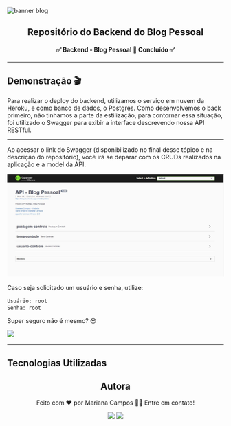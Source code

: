 ![banner blog](https://i.imgur.com/N69z6KK.png)

<h2 align="center">Repositório do Backend do Blog Pessoal</h2>

<h4 align="center"> ✅ Backend - Blog Pessoal 📝 Concluído ✅ </h4>

----

## Demonstração 🎬 
Para realizar o deploy do backend, utilizamos o serviço em nuvem da Heroku, e como banco de dados, o Postgres.
Como desenvolvemos o back primeiro, não tinhamos a parte da estilização, para contornar essa situação, foi utilizado o Swagger para exibir a interface descrevendo nossa API RESTful.

----

Ao acessar o link do Swagger (disponibilizado no final desse tópico e na descrição do repositório), você irá se deparar com os CRUDs realizados na aplicação e a model da API.

![imgInicial](assets/telaInicial.JPG)

Caso seja solicitado um usuário e senha, utilize:
```
Usuário: root
Senha: root
```
Super seguro não é mesmo? 😎

<a href="https://blogcplus.herokuapp.com/swagger-ui/"><img src="https://img.shields.io/static/v1?label=&message=Site&color=85ea2d&style=flat&logo=Swagger&logoColor=black"><a>

---

## Tecnologias Utilizadas


<div align="center">
<h2>Autora</h2>
<p>Feito com ❤️ por Mariana Campos 👋🏽 Entre em contato!</p>
<a href="https://www.linkedin.com/in/mariana-campos-br/" target="_blank"><img src="https://img.shields.io/badge/LinkedIn-4FBDC8?style=flat&logo=LinkedIn&logoColor=white&link=https://www.linkedin.com/in/mariana-campos-br/"></a> <a href="mailto:marianacristinadecampos@gmail.com" target="_blank"><img src="https://img.shields.io/badge/Email-E346B9?style=flat&logo=Gmail&logoColor=white&link=mailto:marianacristinadecampos@gmail.com"></a>
</div>
